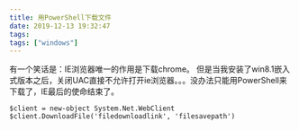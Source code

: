 ```yaml
---
title: 用PowerShell下载文件
date: 2019-12-13 19:32:47
tags:
tags: ["windows"]
---
```

有一个笑话是：IE浏览器唯一的作用是下载chrome。 但是当我安装了win8.1嵌入式版本之后，关闭UAC直接不允许打开ie浏览器。。。没办法只能用PowerShell来下载了，IE最后的使命结束了。

``` shell
$client = new-object System.Net.WebClient
$client.DownloadFile('filedownloadlink', 'filesavepath')
```
